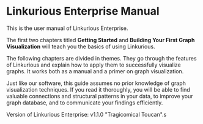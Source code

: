 Linkurious Enterprise Manual
============================

This is the user manual of Linkurious Enterprise.

The first two chapters titled **Getting Started** and **Building Your First Graph Visualization** will teach you the basics of using Linkurious.

The following chapters are divided in themes. They go through the features of Linkurious and explain how to apply them to successfully visualize graphs. It works both as a manual and a primer on graph visualization.

Just like our software, this guide assumes no prior knowledge of graph visualization techniques. If you read it thoroughly, you will be able to find valuable connections and structural patterns in your data, to improve your graph database, and to communicate your findings efficiently.

Version of Linkurious Enterprise: v1.1.0 "Tragicomical Toucan".s